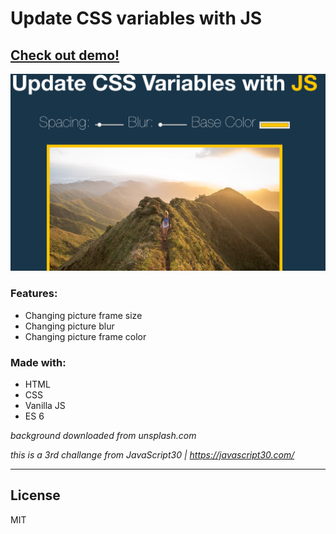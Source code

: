 # Update CSS variables with JS



## [Check out demo!](https://mmazurkiewicz.github.io/Messing-around-with-CSS-variables/)


![](screenshot.png "Vanilla JS Drum Kit")
### Features:

* Changing picture frame size
* Changing picture blur
* Changing picture frame color

### Made with:
* HTML
* CSS
* Vanilla JS
* ES 6

_background downloaded from unsplash.com_

_this is a 3rd challange from JavaScript30 | https://javascript30.com/_
___

License
----

MIT
